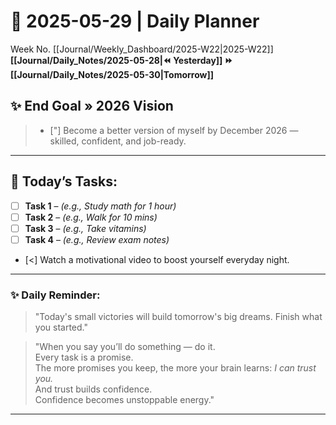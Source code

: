 # 🌼 **2025-05-29** | Daily Planner

Week No. [[Journal/Weekly_Dashboard/2025-W22|2025-W22]]
**[[Journal/Daily_Notes/2025-05-28|⏪ Yesterday]] ⏩ [[Journal/Daily_Notes/2025-05-30|Tomorrow]]**

## ✨ End Goal » 2026 Vision

> - ["] Become a better version of myself by December 2026 — skilled, confident, and job-ready.

---
## 🎯 **Today’s Tasks:**

- [ ] **Task 1** – *(e.g., Study math for 1 hour)*
- [ ] **Task 2** – *(e.g., Walk for 10 mins)*
- [ ] **Task 3** – *(e.g., Take vitamins)*
- [ ] **Task 4** – *(e.g., Review exam notes)*
- [<] Watch a motivational video to boost yourself everyday night.

---

### ✨ Daily Reminder:  
>"Today's small victories will build tomorrow's big dreams. Finish what you started."

>"When you say you’ll do something — do it.  
Every task is a promise.  
The more promises you keep, the more your brain learns: _I can trust you._  
And trust builds confidence.  
Confidence becomes unstoppable energy."

---

